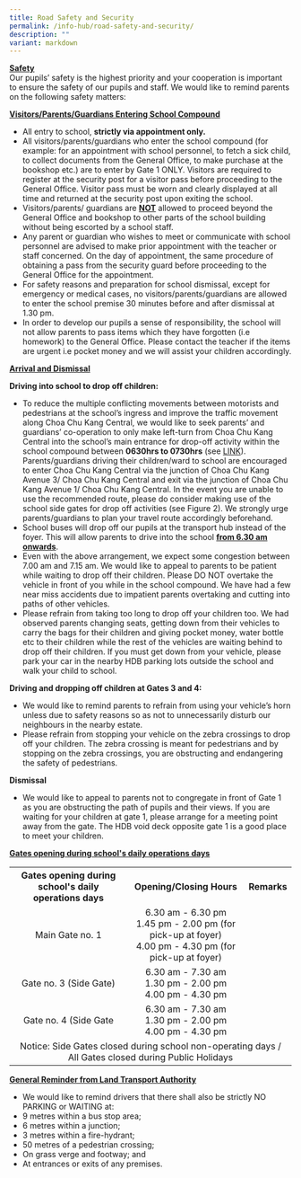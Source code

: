 ```yaml
---
title: Road Safety and Security
permalink: /info-hub/road-safety-and-security/
description: ""
variant: markdown
---
```

<p><u><strong>Safety<br></strong></u><u></u>Our pupils’ safety is the highest priority and your cooperation is important to ensure the safety of our pupils and staff. We would like to remind parents on the following safety matters:</p>
<p><strong><u>Visitors/Parents/Guardians Entering School Compound</u></strong></p>
<ul>
<li>All entry to school,&nbsp;<strong>strictly via&nbsp;appointment&nbsp;only.</strong></li>
<li>All visitors/parents/guardians who enter the school compound (for example: for an appointment with school personnel, to fetch a sick child, to collect documents from the General Office, to make purchase at the bookshop etc.) are to enter by Gate 1 ONLY. Visitors are required to register at the security post for a visitor pass before proceeding to the General Office. Visitor pass must be worn and clearly displayed at all time and&nbsp;returned at the security post upon exiting the school.</li>
<li>Visitors/parents/ guardians are&nbsp;<strong><u>NOT</u></strong>&nbsp;allowed to proceed beyond the General Office and bookshop to other parts of the school building without being escorted by a school staff.</li>
<li>Any parent or guardian who wishes to meet or communicate with school personnel are advised to make prior appointment with the teacher or staff concerned. On the day of appointment, the same procedure of obtaining a pass&nbsp;from the security guard before proceeding to the General Office for the appointment.</li>
<li>For safety reasons and preparation for school dismissal, except for emergency or medical cases, no visitors/parents/guardians are allowed to enter the school premise 30 minutes before and after dismissal at 1.30 pm.</li>
<li>In order to develop our pupils a sense of responsibility, the school will not allow parents to pass items which they have forgotten (i.e homework) to the General Office. Please contact the teacher if the items are urgent i.e pocket money and we will assist your children accordingly.</li>
</ul>
<p><strong><u>Arrival and Dismissal</u></strong></p>
<p><strong>Driving into school to drop off children:</strong></p>
<ul>
<li>To reduce the multiple conflicting movements between motorists and pedestrians at the school’s ingress and improve the traffic movement along Choa Chu Kang Central, we would like to seek parents’ and guardians’ co-operation to only make left-turn from Choa Chu Kang Central into the school’s main entrance for drop-off activity within the school compound between&nbsp;<strong>0630hrs to 0730hrs</strong>&nbsp;(see&nbsp;<a href="https://drive.google.com/file/d/1t_NtoJ3bMo8IxbUdWkObpp0p390R5piB/view?usp=sharing" target="_blank" rel="noopener">LINK</a>). Parents/guardians driving their children/ward to school are encouraged to enter Choa Chu Kang Central via the junction of Choa Chu Kang Avenue 3/ Choa Chu Kang Central and exit via the junction of Choa Chu Kang Avenue 1/ Choa Chu Kang Central. In the event you are unable to use the recommended route, please do consider making use of the school side gates for drop off activities (see Figure 2). We strongly urge parents/guardians to plan your travel route accordingly beforehand.</li>
<li>School buses will drop off our pupils at the transport hub instead of the foyer. This will allow parents to drive into the school&nbsp;<strong><u>from 6.30 am onwards</u></strong>.</li>
<li>Even with the above arrangement, we expect some congestion between 7.00 am and 7.15 am. We would like to appeal to parents to be patient while waiting to drop off their children. Please DO NOT overtake the vehicle in front of you while in the school compound. We have had a few near miss accidents due to impatient parents overtaking and cutting into paths of other vehicles.</li>
<li>Please refrain from taking too long to drop off your children too. We had observed parents changing seats, getting down from their vehicles to carry the bags for their children and giving pocket money, water bottle etc to their children while the rest of the vehicles are waiting behind to drop off their children. If you must get down from your vehicle, please park your car in the nearby HDB parking lots outside the school and walk your child to school.</li>
</ul>
<p><strong>Driving and dropping off children at Gates 3 and 4:</strong></p>
<ul>
<li>We would like to remind parents to refrain from using your vehicle’s horn unless due to safety reasons so as not to unnecessarily disturb our neighbours in the nearby estate.</li>
<li>Please refrain from stopping your vehicle on the zebra crossings to drop off your children. The zebra crossing is meant for pedestrians and by stopping on the zebra crossings, you are obstructing and endangering the safety of pedestrians.</li>
</ul>
<p><strong>Dismissal</strong></p>
<ul>
<li>We would like to appeal to parents not to congregate in front of Gate 1 as you are obstructing the path of pupils and their views. If you are waiting for your children at gate 1, please arrange for a meeting point away from the gate. The HDB void deck opposite gate 1 is a good place to meet your children.</li>
</ul>
<p><strong><u>Gates opening during school's daily operations days</u></strong></p>
<table>
<tbody>
<tr>
<th style="text-align: center;">Gates opening during school's daily operations days</th>
<th style="text-align: center;">Opening/Closing Hours</th>
<th style="text-align: center;">Remarks</th>
</tr>
<tr>
<td style="text-align: center;">Main Gate no. 1</td>
<td style="text-align: center;">6.30 am - 6.30 pm<br>1.45 pm - 2.00 pm (for pick-up at foyer)<br>4.00 pm - 4.30 pm (for pick-up at foyer)</td>
<td>&nbsp;</td>
</tr>
<tr>
<td style="text-align: center;">Gate no. 3 (Side Gate)</td>
<td style="text-align: center;">6.30 am - 7.30 am<br>1.30 pm - 2.00 pm<br>4.00 pm - 4.30 pm</td>
<td>&nbsp;</td>
</tr>
<tr>
<td style="text-align: center;">Gate no. 4 (Side Gate</td>
<td style="text-align: center;">6.30 am - 7.30 am<br>1.30 pm - 2.00 pm<br>4.00 pm - 4.30 pm</td>
<td>&nbsp;</td>
</tr>
<tr>
<td style="text-align: center;" colspan="3">Notice: Side Gates closed during school non-operating days / All Gates closed during Public Holidays</td>
</tr>
</tbody>
</table>
<p><strong><u>General Reminder from Land Transport Authority</u></strong></p>
<ul>
<li>We would like to remind drivers that there shall also be strictly NO PARKING or WAITING at:</li>
<li>9 metres within a bus stop area;</li>
<li>6 metres within a junction;</li>
<li>3 metres within a fire-hydrant;</li>
<li>50 metres of a pedestrian crossing;</li>
<li>On grass verge and footway; and</li>
<li>At entrances or exits of any premises.</li>
</ul>
